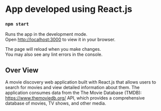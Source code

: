 # App developed using React.js

### `npm start`

Runs the app in the development mode.\
Open [http://localhost:3000](http://localhost:3000) to view it in your browser.

The page will reload when you make changes.\
You may also see any lint errors in the console.


## Over View

A movie discovery web application built with React.js that allows users to search for movies and view detailed information about them. The application consumes data from the The Movie Database (TMDB): https://www.themoviedb.org/ API, which provides a comprehensive database of movies, TV shows, and other media. 